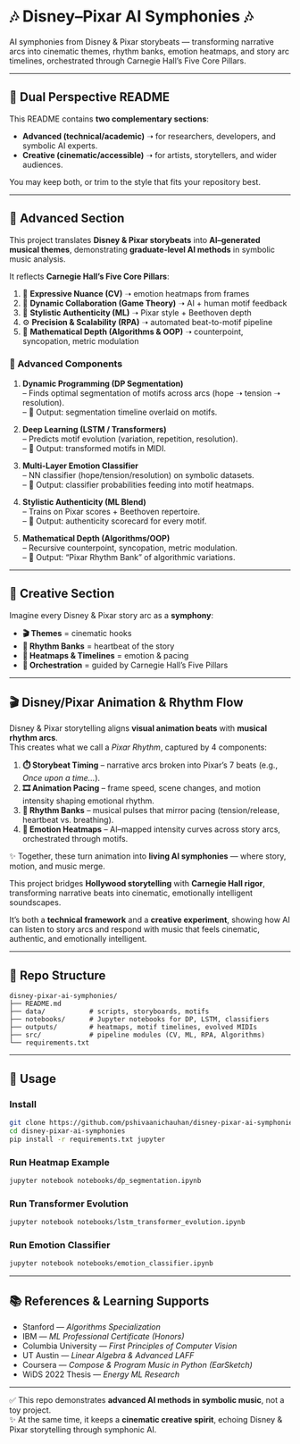 # 🎶 Disney–Pixar AI Symphonies 🎶

AI symphonies from Disney & Pixar storybeats — transforming narrative arcs into cinematic themes, rhythm banks, emotion heatmaps, and story arc timelines, orchestrated through Carnegie Hall’s Five Core Pillars.

---

## 🧠 Dual Perspective README

This README contains **two complementary sections**:  
- **Advanced (technical/academic)** ➝ for researchers, developers, and symbolic AI experts.  
- **Creative (cinematic/accessible)** ➝ for artists, storytellers, and wider audiences.  

You may keep both, or trim to the style that fits your repository best.

---

## 🧠 Advanced Section

This project translates **Disney & Pixar storybeats** into **AI–generated musical themes**, demonstrating **graduate-level AI methods** in symbolic music analysis.

It reflects **Carnegie Hall’s Five Core Pillars**:

1. 🎼 **Expressive Nuance (CV)** ➝ emotion heatmaps from frames  
2. 🤝 **Dynamic Collaboration (Game Theory)** ➝ AI + human motif feedback  
3. 🎨 **Stylistic Authenticity (ML)** ➝ Pixar style + Beethoven depth  
4. ⚙️ **Precision & Scalability (RPA)** ➝ automated beat-to-motif pipeline  
5. 📐 **Mathematical Depth (Algorithms & OOP)** ➝ counterpoint, syncopation, metric modulation  

### 🔬 Advanced Components

1. **Dynamic Programming (DP Segmentation)**  
   – Finds optimal segmentation of motifs across arcs (hope ➝ tension ➝ resolution).  
   – 🎯 Output: segmentation timeline overlaid on motifs.  

2. **Deep Learning (LSTM / Transformers)**  
   – Predicts motif evolution (variation, repetition, resolution).  
   – 🎯 Output: transformed motifs in MIDI.  

3. **Multi-Layer Emotion Classifier**  
   – NN classifier (hope/tension/resolution) on symbolic datasets.  
   – 🎯 Output: classifier probabilities feeding into motif heatmaps.  

4. **Stylistic Authenticity (ML Blend)**  
   – Trains on Pixar scores + Beethoven repertoire.  
   – 🎯 Output: authenticity scorecard for every motif.  

5. **Mathematical Depth (Algorithms/OOP)**  
   – Recursive counterpoint, syncopation, metric modulation.  
   – 🎯 Output: “Pixar Rhythm Bank” of algorithmic variations.  

---

## 🎨 Creative Section

Imagine every Disney & Pixar story arc as a **symphony**:

- **🎬 Themes** = cinematic hooks  
- **🥁 Rhythm Banks** = heartbeat of the story  
- **🎨 Heatmaps & Timelines** = emotion & pacing  
- **🎻 Orchestration** = guided by Carnegie Hall’s Five Pillars  

---

## 🎬 Disney/Pixar Animation & Rhythm Flow

Disney & Pixar storytelling aligns **visual animation beats** with **musical rhythm arcs**.  
This creates what we call a *Pixar Rhythm*, captured by 4 components:

1. **⏱️ Storybeat Timing** – narrative arcs broken into Pixar’s 7 beats (e.g., *Once upon a time...*).  
2. **🎞️ Animation Pacing** – frame speed, scene changes, and motion intensity shaping emotional rhythm.  
3. **🥁 Rhythm Banks** – musical pulses that mirror pacing (tension/release, heartbeat vs. breathing).  
4. **🎨 Emotion Heatmaps** – AI–mapped intensity curves across story arcs, orchestrated through motifs.  

✨ Together, these turn animation into **living AI symphonies** — where story, motion, and music merge.  

This project bridges **Hollywood storytelling** with **Carnegie Hall rigor**, transforming narrative beats into cinematic, emotionally intelligent soundscapes.

It’s both a **technical framework** and a **creative experiment**, showing how AI can listen to story arcs and respond with music that feels cinematic, authentic, and emotionally intelligent.

---

## 📂 Repo Structure

```
disney-pixar-ai-symphonies/
├── README.md
├── data/           # scripts, storyboards, motifs
├── notebooks/      # Jupyter notebooks for DP, LSTM, classifiers
├── outputs/        # heatmaps, motif timelines, evolved MIDIs
├── src/            # pipeline modules (CV, ML, RPA, Algorithms)
└── requirements.txt
```

---

## 🚀 Usage

### Install
```bash
git clone https://github.com/pshivaanichauhan/disney-pixar-ai-symphonies.git
cd disney-pixar-ai-symphonies
pip install -r requirements.txt jupyter
```

### Run Heatmap Example
```bash
jupyter notebook notebooks/dp_segmentation.ipynb
```

### Run Transformer Evolution
```bash
jupyter notebook notebooks/lstm_transformer_evolution.ipynb
```

### Run Emotion Classifier
```bash
jupyter notebook notebooks/emotion_classifier.ipynb
```

---

## 📚 References & Learning Supports

- Stanford — *Algorithms Specialization*  
- IBM — *ML Professional Certificate (Honors)*  
- Columbia University — *First Principles of Computer Vision*  
- UT Austin — *Linear Algebra & Advanced LAFF*  
- Coursera — *Compose & Program Music in Python (EarSketch)*  
- WiDS 2022 Thesis — *Energy ML Research*  

---

✅ This repo demonstrates **advanced AI methods in symbolic music**, not a toy project.  
✨ At the same time, it keeps a **cinematic creative spirit**, echoing Disney & Pixar storytelling through symphonic AI.
